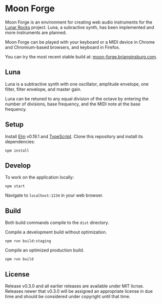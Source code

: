 # Moon Forge

Moon Forge is an environment for creating web audio instruments for the [Lunar Rocks](https://github.com/codyshepherd/lunar-rocks) project. Luna, a subractive synth, has been implemented and more instruments are planned.

Moon Forge can be played with your keyboard or a MIDI device in Chrome and Chromium-based browsers, and keyboard in Firefox.

You can try the most recent stable build at: [moon-forge.brianginsburg.com](https://moon-forge.brianginsburg.com).

## Luna

Luna is a subtractive synth with one oscillator, amplitude envelope, one filter, filter envelope, and master gain.

Luna can be retuned to any equal division of the octave by entering the number of divisions, base frequency, and the MIDI note
at the base frequency.

## Setup

Install [Elm](https://guide.elm-lang.org/install.html) v0.19.1 and [TypeScript](https://www.typescriptlang.org/index.html#download-links). Clone this repository and install its dependencies:

```
npm install
```

## Develop

To work on the application locally:

```
npm start
```

Navigate to `localhost:1234` in your web browser.

## Build

Both build commands compile to the `dist` directory.

Compile a development build without optimization.

```
npm run build:staging
```

Compile an optimized production build.

```
npm run build
```

## License

Release v0.3.0 and all earlier releases are available under MIT licnse. Releases newer that v0.3.0 will be assigned an appropriate license in due time and should be considered under copyright until that time.